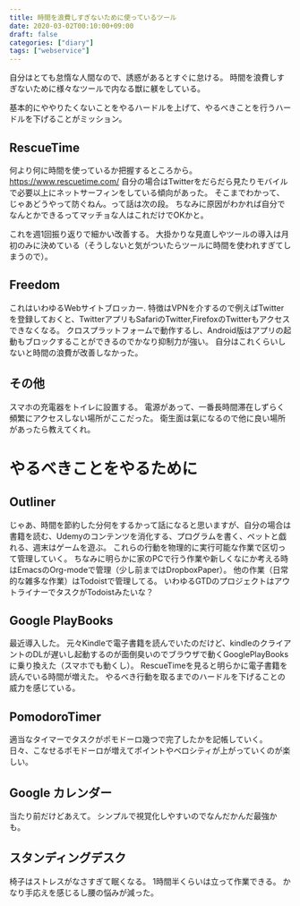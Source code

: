```yaml
---
title: 時間を浪費しすぎないために使っているツール
date: 2020-03-02T00:10:00+09:00
draft: false
categories: ["diary"]
tags: ["webservice"]
---
```


自分はとても怠惰な人間なので、誘惑があるとすぐに怠ける。
時間を浪費しすぎないために様々なツールで内なる獣に躾をしている。

基本的にややりたくないことをやるハードルを上げて、やるべきことを行うハードルを下げることがミッション。

## RescueTime
何より何に時間を使っているか把握するところから。
https://www.rescuetime.com/
自分の場合はTwitterをだらだら見たりモバイルで必要以上にネットサーフィンをしている傾向があった。
そこまでわかって、じゃあどうやって防ぐねん。って話は次の段。
ちなみに原因がわかれば自分でなんとかできるってマッチョな人はこれだけでOKかと。

これを週1回振り返りで細かい改善する。
大掛かりな見直しやツールの導入は月初のみに決めている（そうしないと気がついたらツールに時間を使われすぎてしまうので）。

## Freedom
これはいわゆるWebサイトブロッカー.
特徴はVPNを介するので例えばTwitterを登録しておくと、TwitterアプリもSafariのTwitter,FirefoxのTwitterもアクセスできなくなる。
クロスプラットフォームで動作するし、Android版はアプリの起動もブロックすることができるのでかなり抑制力が強い。
自分はこれくらいしないと時間の浪費が改善しなかった。

## その他
スマホの充電器をトイレに設置する。
電源があって、一番長時間滞在しずらく頻繁にアクセスしない場所がここだった。
衛生面は氣になるので他に良い場所があったら教えてくれ。

# やるべきことをやるために
## Outliner
じゃあ、時間を節約した分何をするかって話になると思いますが、自分の場合は書籍を読む、Udemyのコンテンツを消化する、プログラムを書く、ペットと戯れる、週末はゲームを遊ぶ。
これらの行動を物理的に実行可能な作業で区切って管理していく。
ちなみに明らかに家のPCで行う作業や新しくなにか考える時はEmacsのOrg-modeで管理（少し前まではDropboxPaper）。
他の作業（日常的な雑多な作業）はTodoistで管理してる。
いわゆるGTDのプロジェクトはアウトライナーでタスクがTodoistみたいな？

## Google PlayBooks
最近導入した。
元々Kindleで電子書籍を読んでいたのだけど、kindleのクライアントのDLが遅いし起動するのが面倒臭いのでブラウザで動くGooglePlayBooksに乗り換えた（スマホでも動くし）。
RescueTimeを見ると明らかに電子書籍を読んでいる時間が増えた。
やるべき行動を取るまでのハードルを下げることの威力を感じている。

## PomodoroTimer
適当なタイマーでタスクがポモドーロ幾つで完了したかを記帳していく。
日々、こなせるポモドーロが増えてポイントやベロシティが上がっていくのが楽しい。

## Google カレンダー
当たり前だけどあえて。
シンプルで視覚化しやすいのでなんだかんだ最強かも。

## スタンディングデスク
椅子はストレスがなさすぎて眠くなる。
1時間半くらいは立って作業できる。
かなり手応えを感じるし腰の悩みが減った。
